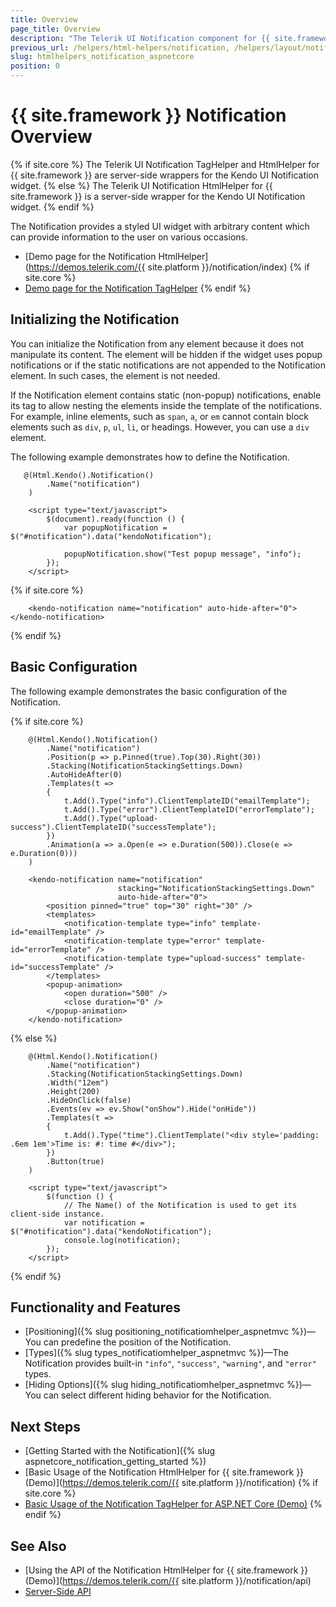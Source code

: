 ```yaml
---
title: Overview
page_title: Overview
description: "The Telerik UI Notification component for {{ site.framework }} provides a styled UI element with arbitrary content which can display information to the user on various occasions."
previous_url: /helpers/html-helpers/notification, /helpers/layout/notification/overview
slug: htmlhelpers_notification_aspnetcore
position: 0
---
```


# {{ site.framework }} Notification Overview

{% if site.core %}
The Telerik UI Notification TagHelper and HtmlHelper for {{ site.framework }} are server-side wrappers for the Kendo UI Notification widget.
{% else %}
The Telerik UI Notification HtmlHelper for {{ site.framework }} is a server-side wrapper for the Kendo UI Notification widget.
{% endif %}

The Notification provides a styled UI widget with arbitrary content which can provide information to the user on various occasions.

* [Demo page for the Notification HtmlHelper](https://demos.telerik.com/{{ site.platform }}/notification/index)
{% if site.core %}
* [Demo page for the Notification TagHelper](https://demos.telerik.com/aspnet-core/notification/tag-helper)
{% endif %}

## Initializing the Notification

You can initialize the Notification from any element because it does not manipulate its content. The element will be hidden if the widget uses popup notifications or if the static notifications are not appended to the Notification element. In such cases, the element is not needed.

If the Notification element contains static (non-popup) notifications, enable its tag to allow nesting the elements inside the template of the notifications. For example, inline elements, such as `span`, `a`, or `em` cannot contain block elements such as `div`, `p`, `ul`, `li`, or headings. However, you can use a `div` element.

The following example demonstrates how to define the Notification.

```HtmlHelper
   @(Html.Kendo().Notification()
        .Name("notification")
    )

    <script type="text/javascript">
        $(document).ready(function () {
            var popupNotification = $("#notification").data("kendoNotification");

            popupNotification.show("Test popup message", "info");                        
        });
    </script>
```
{% if site.core %}
```TagHelper
    <kendo-notification name="notification" auto-hide-after="0"></kendo-notification>
```
{% endif %}

## Basic Configuration

The following example demonstrates the basic configuration of the Notification.

{% if site.core %}
```HtmlHelper
	@(Html.Kendo().Notification()
		.Name("notification")
		.Position(p => p.Pinned(true).Top(30).Right(30))
		.Stacking(NotificationStackingSettings.Down)
		.AutoHideAfter(0)
		.Templates(t =>
		{
			t.Add().Type("info").ClientTemplateID("emailTemplate");
			t.Add().Type("error").ClientTemplateID("errorTemplate");
			t.Add().Type("upload-success").ClientTemplateID("successTemplate");
		})
		.Animation(a => a.Open(e => e.Duration(500)).Close(e => e.Duration(0)))
	)

```
```TagHelper
	<kendo-notification name="notification"
				        stacking="NotificationStackingSettings.Down"
				        auto-hide-after="0">
		<position pinned="true" top="30" right="30" />
		<templates>
			<notification-template type="info" template-id="emailTemplate" />
			<notification-template type="error" template-id="errorTemplate" />
			<notification-template type="upload-success" template-id="successTemplate" />
		</templates>
		<popup-animation>
			<open duration="500" />
			<close duration="0" />
		</popup-animation>
	</kendo-notification>
```
{% else %}
```    
    @(Html.Kendo().Notification()
        .Name("notification")
        .Stacking(NotificationStackingSettings.Down)
        .Width("12em")
        .Height(200)
        .HideOnClick(false)
        .Events(ev => ev.Show("onShow").Hide("onHide"))
        .Templates(t =>
        {
            t.Add().Type("time").ClientTemplate("<div style='padding: .6em 1em'>Time is: #: time #</div>");
        })
        .Button(true)
    )

    <script type="text/javascript">
        $(function () {
            // The Name() of the Notification is used to get its client-side instance.
            var notification = $("#notification").data("kendoNotification");
            console.log(notification);
        });
    </script>
```
{% endif %}

## Functionality and Features

* [Positioning]({% slug positioning_notificatiomhelper_aspnetmvc %})—You can predefine the position of the Notification.
* [Types]({% slug types_notificatiomhelper_aspnetmvc %})—The Notification provides built-in `"info"`, `"success"`, `"warning"`, and `"error"` types.
* [Hiding Options]({% slug hiding_notificatiomhelper_aspnetmvc %})—You can select different hiding behavior for the Notification.

## Next Steps

* [Getting Started with the Notification]({% slug aspnetcore_notification_getting_started %})
* [Basic Usage of the Notification HtmlHelper for {{ site.framework }} (Demo)](https://demos.telerik.com/{{ site.platform }}/notification)
{% if site.core %}
* [Basic Usage of the Notification TagHelper for ASP.NET Core (Demo)](https://demos.telerik.com/aspnet-core/notification/tag-helper)
{% endif %}

## See Also

* [Using the API of the Notification HtmlHelper for {{ site.framework }} (Demo)](https://demos.telerik.com/{{ site.platform }}/notification/api)
* [Server-Side API](/api/notification)
